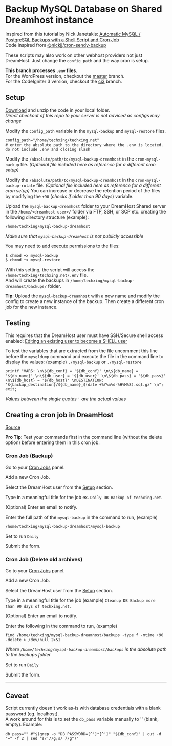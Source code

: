 # Backup MySQL Database on Shared Dreamhost instance
Inspired from this tutorial by Nick Janetakis: [Automatic MySQL / PostgreSQL Backups with a Shell Script and Cron Job](https://www.youtube.com/watch?v=kbCytSYPh0E)\
Code inspired from [@nickjj/cron-sendy-backup](https://gist.github.com/nickjj/00b07e522caee02e37951ec6de2a9c95)

These scripts may also work on other webhost providers not just DreamHost. Just change the ```config_path``` and the way cron is setup.

**This branch processes ```.env``` files.**\
For the WordPress version, checkout the [master](https://github.com/TechnologyXING/mysql-backup-dreamhost/tree/master) branch.\
For the CodeIgniter 3 version, checkout the [ci3](https://github.com/TechnologyXING/mysql-backup-dreamhost/tree/ci3) branch.

## Setup
[Download](https://github.com/TechnologyXING/mysql-backup-dreamhost/archive/env.zip) and unzip the code in your local folder.\
*Direct checkout of this repo to your server is not adviced as configs may change*

Modify the ```config_path``` variable in the  ```mysql-backup``` and ```mysql-restore``` files.
```
config_path="/home/techxing/techxing.net"
# enter the absolute path to the directory where the .env is located. do not include .env and closing slash
```

Modify the ```/absolute/path/to/mysql-backup-dreamhost``` in the ```cron-mysql-backup``` file. *(Optional file included here as reference for a different cron setup)*

Modify the ```/absolute/path/to/mysql-backup-dreamhost``` in the ```cron-mysql-backup-rotate``` file. *(Optional file included here as reference for a different cron setup)*
You can increase or decrease the retention period of the files by modifying the ```+90``` (*checks if older than 90 days*) variable.

Upload the ```mysql-backup-dreamhost``` folder to your DreamHost Shared server in the ```/home/<dreamhost user>/``` folder via FTP, SSH, or SCP etc. creating the following directory structure (example):
 ```
/home/techxing/mysql-backup-dreamhost
 ```
*Make sure that ```mysql-backup-dreamhost``` is not publicly accessible*

You may need to add execute permissions to the files:
```
$ chmod +x mysql-backup
$ chmod +x mysql-restore
```

With this setting, the script will access the ```/home/techxing/techxing.net/.env``` file.\
And will create the backups in ```/home/techxing/mysql-backup-dreamhost/backups/``` folder.

**Tip**: Upload the ```mysql-backup-dreamhost```  with a new name and modify the config to create a new instance of the backup. Then create a different cron job for the new instance.

## Testing
This requires that the DreamHost user must have SSH/Secure shell access enabled: [Editing an existing user to become a SHELL user](https://help.dreamhost.com/hc/en-us/articles/216385837-Creating-a-user-with-Shell-SSH-access)

To test the variables that are extracted from the file uncomment this line before the ```mysqldump``` command and execute the file in the command line to display the values: (example) ```./mysql-backup``` or ```./mysql-restore```
```
printf "VARS: \n\${db_conf} = '${db_conf}' \n\${db_name} = '${db_name}' \n\${db_user} = '${db_user}' \n\${db_pass} = '${db_pass}' \n\${db_host} = '${db_host}' \nDESTINATION: '${backup_destination}/${db_name}_$(date +%Y%m%d-%H%M%S).sql.gz' \n"; exit;
```
*Values between the single quotes ```'``` are the actual values*

## Creating a cron job in DreamHost
[Source](https://help.dreamhost.com/hc/en-us/articles/215088668-How-do-I-create-a-cron-job-)

**Pro Tip**: Test your commands first in the command line (without the delete option) before entering them in this cron job.

### Cron Job (Backup)
Go to your [Cron Jobs](https://panel.dreamhost.com/index.cgi?tree=advanced.cron&) panel.

Add a new Cron Job.

Select the DreamHost user from the [Setup](#setup) section.

Type in a meaningful title for the job ex. ```Daily DB Backup of techxing.net```.

(Optional) Enter an email to notify.

Enter the full path of the ```mysql-backup``` in the command to run, (example)
```
/home/techxing/mysql-backup-dreamhost/mysql-backup
```

Set to run ```Daily```

Submit the form.

### Cron Job (Delete old archives)
Go to your [Cron Jobs](https://panel.dreamhost.com/index.cgi?tree=advanced.cron&) panel.

Add a new Cron Job.

Select the DreamHost user from the [Setup](#setup) section.

Type in a meaningful title for the job (example) ```Cleanup DB Backup more than 90 days of techxing.net```.

(Optional) Enter an email to notify.

Enter the following in the command to run, (example)
```
find /home/techxing/mysql-backup-dreamhost/backups -type f -mtime +90 -delete > /dev/null 2>&1
```
*Where ```/home/techxing/mysql-backup-dreamhost/backups``` is the absolute path to the backups folder*

Set to run ```Daily```

Submit the form.

---

## Caveat
Script currently doesn't work as-is with database credentials with a blank password (eg. localhost).\
A work around for this is to set the ```db_pass``` variable manually to '' (blank, empty). Example:
```
db_pass="" #"$(grep -o "DB_PASSWORD=[^']*[^']" "${db_conf}" | cut -d "=" -f 2 | sed "s/'//g;s/ //g")"
```
